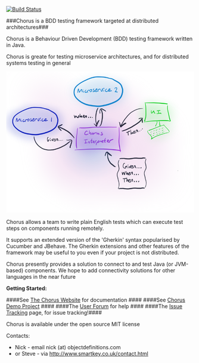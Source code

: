 [![Build Status](https://travis-ci.org/Chorus-bdd/Chorus.svg?branch=master)](https://travis-ci.org/Chorus-bdd/Chorus)

###Chorus is a BDD testing framework targeted at distributed architectures###

Chorus is a Behaviour Driven Development (BDD) testing framework written in Java.

Chorus is greate for testing microservice architectures, and for distributed systems testing in general

![Chorus Overview](/resources/ChorusOverview.png)

Chorus allows a team to write plain English tests which can execute test steps on components running remotely.

It supports an extended version of the 'Gherkin' syntax popularised by Cucumber and JBehave.
The Gherkin extensions and other features of the framework may be useful to you even if your project is not distributed.

Chorus presently provides a solution to connect to and test Java (or JVM-based) components.
We hope to add connectivity solutions for other languages in the near future

**Getting Started:**

####See [The Chorus Website](http://chorus-bdd.github.io) for documentation ####
####See [Chorus Demo Project](https://github.com/Chorus-bdd/Chorus-demo) ####
####The [User Forum](http://forum.chorusbdd.org/) for help ####
####The [Issue Tracking](https://github.com/Chorus-bdd/Chorus/issues?state=open) page, for issue tracking!####

Chorus is available under the open source MIT license

Contacts:  
 * Nick - email nick (at) objectdefinitions.com  
 * or Steve - via http://www.smartkey.co.uk/contact.html

